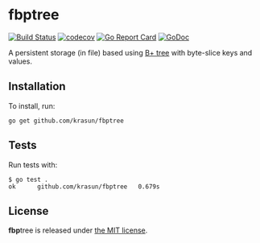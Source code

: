 # **fbp**tree

[![Build Status](https://travis-ci.com/krasun/fbptree.svg?branch=main)](https://travis-ci.com/krasun/fbptree)
[![codecov](https://codecov.io/gh/krasun/fbptree/branch/main/graph/badge.svg?token=8NU6LR4FQD)](https://codecov.io/gh/krasun/fbptree)
[![Go Report Card](https://goreportcard.com/badge/github.com/krasun/fbptree)](https://goreportcard.com/report/github.com/krasun/fbptree)
[![GoDoc](https://godoc.org/https://godoc.org/github.com/krasun/fbptree?status.svg)](https://godoc.org/github.com/krasun/fbptree)

A persistent storage (in file) based using [B+ tree](https://en.wikipedia.org/wiki/B%2B_tree) with byte-slice keys and values. 

## Installation 

To install, run:

```
go get github.com/krasun/fbptree
```

## Tests

Run tests with: 

```
$ go test .
ok  	github.com/krasun/fbptree	0.679s
```

## License 

**fbp**tree is released under [the MIT license](LICENSE).